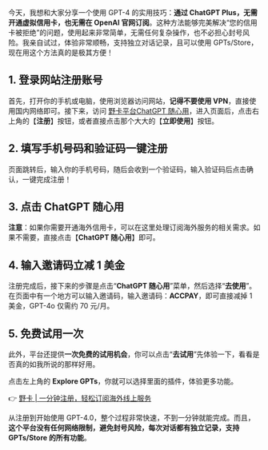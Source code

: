 今天，我想和大家分享一个使用 GPT-4 的实用技巧：**通过 ChatGPT Plus，无需开通虚拟信用卡，也无需在 OpenAI 官网订阅**。这种方法能够完美解决“您的信用卡被拒绝”的问题，使用起来非常简单，无需任何复杂操作，也不必担心封号风险。我亲自试过，体验非常顺畅，支持独立对话记录，且可以使用 GPTs/Store，现在用这个方法真的是极其方便！

## 1. 登录网站注册账号

首先，打开你的手机或电脑，使用浏览器访问网站，**记得不要使用 VPN**，直接使用国内网络即可。接下来，访问 [野卡平台ChatGPT 随心用](https://bit.ly/bewildcard)，进入页面后，点击右上角的【**注册**】按钮，或者直接点击那个大大的【**立即使用**】按钮。

## 2. 填写手机号码和验证码一键注册

页面跳转后，输入你的手机号码，随后会收到一个验证码，输入验证码后点击确认，一键完成注册！

## 3. 点击 ChatGPT 随心用

**注意**：如果你需要开通海外信用卡，可以在这里处理订阅海外服务的相关需求。如果不需要，直接点击【**ChatGPT 随心用**】即可。

## 4. 输入邀请码立减 1 美金

注册完成后，接下来的步骤是点击“**ChatGPT 随心用**”菜单，然后选择“**去使用**”。在页面中有一个地方可以输入邀请码，输入邀请码：**ACCPAY**，即可直接减掉 1 美金，GPT-4o 仅需约 70 元/月。

## 5. 免费试用一次

此外，平台还提供**一次免费的试用机会**，你可以点击“**去试用**”先体验一下，看看是否真的如我所说的那样好用。

点击左上角的 **Explore GPTs**，你就可以选择里面的插件，体验更多功能。

👉 [野卡 | 一分钟注册，轻松订阅海外线上服务](https://bit.ly/bewildcard)

从注册到开始使用 GPT-4.0，整个过程非常快速，不到一分钟就能完成。而且，**这个平台没有任何网络限制，避免封号风险，每次对话都有独立记录，支持 GPTs/Store 的所有功能**。